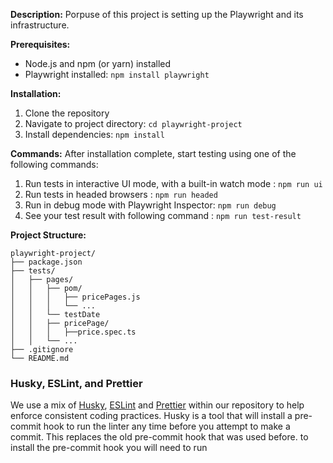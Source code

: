**Description:**
Porpuse of this project is setting up the Playwright and its infrastructure.



**Prerequisites:**

- Node.js and npm (or yarn) installed
- Playwright installed: `npm install playwright`


**Installation:**

1. Clone the repository
2. Navigate to project directory: `cd playwright-project`
3. Install dependencies: `npm install`

**Commands:**
After installation complete, start testing using one of the following commands:

1. Run tests in interactive UI mode, with a built-in watch mode : `npm run ui`
2. Run tests in headed browsers : `npm run headed`
3. Run in debug mode with Playwright Inspector: `npm run debug`
4. See your test result with following command : `npm run test-result`


**Project Structure:**

```
playwright-project/
├── package.json
├── tests/
│   ├── pages/
│   │   ├── pom/
│   │   │   ├── pricePages.js
│   │   │   └── ...
│   │   └── testDate
│   │   ├── pricePage/
│   │   │   ├──price.spec.ts
│   │   └── ...
├── .gitignore
└── README.md
```

### Husky, ESLint, and Prettier

We use a mix of [Husky](https://github.com/typicode/husky), [ESLint](https://eslint.org/) and [Prettier](https://prettier.io/) within our repository to help enforce consistent coding practices. Husky is a tool that will install a pre-commit hook to run the linter any time before you attempt to make a commit. This replaces the old pre-commit hook that was used before. to install the pre-commit hook you will need to run
